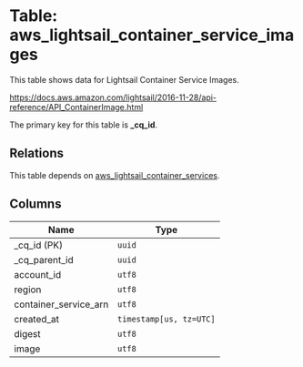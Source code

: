 # Table: aws_lightsail_container_service_images

This table shows data for Lightsail Container Service Images.

https://docs.aws.amazon.com/lightsail/2016-11-28/api-reference/API_ContainerImage.html

The primary key for this table is **_cq_id**.

## Relations

This table depends on [aws_lightsail_container_services](aws_lightsail_container_services).

## Columns

| Name          | Type          |
| ------------- | ------------- |
|_cq_id (PK)|`uuid`|
|_cq_parent_id|`uuid`|
|account_id|`utf8`|
|region|`utf8`|
|container_service_arn|`utf8`|
|created_at|`timestamp[us, tz=UTC]`|
|digest|`utf8`|
|image|`utf8`|